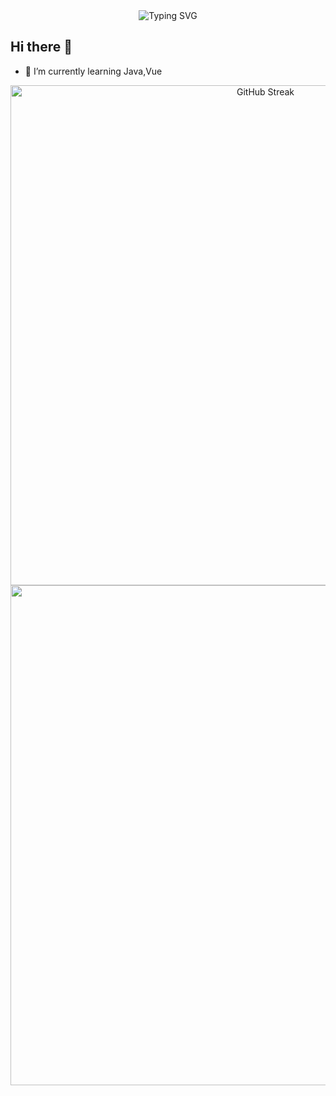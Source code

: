 <!-- https://readme-typing-svg.demolab.com/demo/ -->
<div align='center'>
    <img src="https://readme-typing-svg.demolab.com?font=Fira+Code&size=36&pause=1000&center=true&vCenter=true&random=false&width=800&height=78&lines=welcome+to+my+GitHUb+profile+page;%E5%90%84%E8%87%AA%E5%8A%AA%E5%8A%9B%EF%BC%8C%E9%A1%B6%E5%B3%B0%E7%9B%B8%E8%A7%81" alt="Typing SVG" />
</div>

## Hi there 👋
- 🌱 I’m currently learning Java,Vue
<!--
**william0324/william0324** is a ✨ _special_ ✨ repository because its `README.md` (this file) appears on your GitHub profile.

Here are some ideas to get you started:

- 🔭 I’m currently working on ...
- 🌱 I’m currently learning ...
- 👯 I’m looking to collaborate on ...
- 🤔 I’m looking for help with ...
- 💬 Ask me about ...
- 📫 How to reach me: ...
- 😄 Pronouns: ...
- ⚡ Fun fact: ...
-->

<p align="center">
<!--START_SECTION:waka-->
<!--END_SECTION:waka-->
<!-- https://streak-stats.demolab.com/demo/?login=from_csdn -->
<img width="800" src="https://streak-stats.demolab.com?user=william0324&theme=dark&border_radius=4.9&locale=zh_Hans&card_width=800" alt="GitHub Streak" />
<!-- https://github.com/Ashutosh00710/github-readme-activity-graph?login=from_csdn -->
<img width="800" src="https://github-readme-activity-graph.vercel.app/graph?username=william0324&theme=react-dark&hide_border==false&area=true" />
</p>
